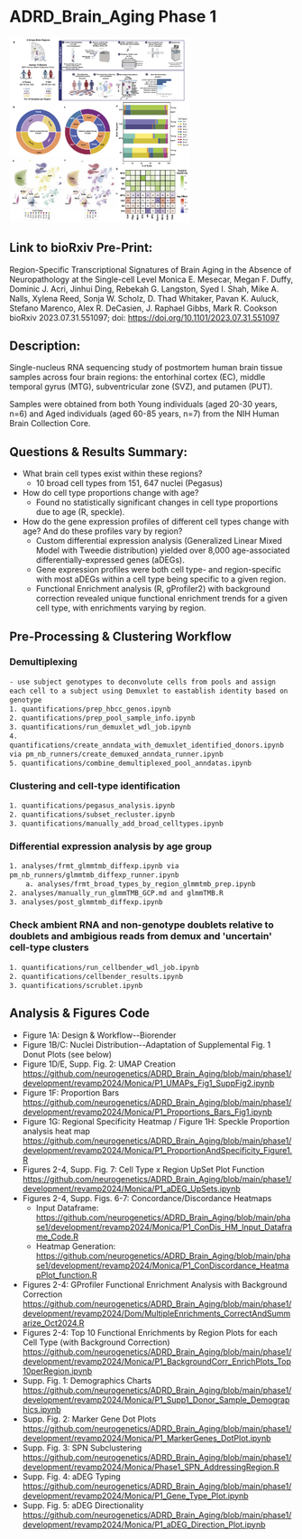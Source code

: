 # ADRD_Brain_Aging Phase 1
<img src="figures/P1_Figure1_Draft_MEM.png" width="320px" />

## Link to bioRxiv Pre-Print:
Region-Specific Transcriptional Signatures of Brain Aging in the Absence of Neuropathology at the Single-cell Level
Monica E. Mesecar, Megan F. Duffy, Dominic J. Acri, Jinhui Ding, Rebekah G. Langston, Syed I. Shah, Mike A. Nalls, Xylena Reed, Sonja W. Scholz, D. Thad Whitaker, Pavan K. Auluck, Stefano Marenco, Alex R. DeCasien, J. Raphael Gibbs, Mark R. Cookson
bioRxiv 2023.07.31.551097; doi: https://doi.org/10.1101/2023.07.31.551097

 ## Description:
Single-nucleus RNA sequencing study of postmortem human brain tissue samples across four brain regions: the entorhinal cortex (EC), middle temporal gyrus (MTG), subventricular zone (SVZ), and putamen (PUT).

Samples were obtained from both Young individuals (aged 20-30 years, n=6) and Aged individuals (aged 60-85 years, n=7) from the NIH Human Brain Collection Core. 

## Questions & Results Summary:
* What brain cell types exist within these regions?
    * 10 broad cell types from 151, 647 nuclei (Pegasus)
* How do cell type proportions change with age?
    * Found no statistically significant changes in cell type proportions due to age (R, speckle).
* How do the gene expression profiles of different cell types change with age? And do these profiles vary by region?
    * Custom differential expression analysis (Generalized Linear Mixed Model with Tweedie distribution) yielded over 8,000 age-associated differentially-expressed genes (aDEGs).
    * Gene expression profiles were both cell type- and region-specific with most aDEGs within a cell type being specific to a given region.
    * Functional Enrichment analysis (R, gProfiler2) with background correction revealed unique functional enrichment trends for a given cell type, with enrichments varying by region.

## Pre-Processing & Clustering Workflow

### Demultiplexing
    - use subject genotypes to deconvolute cells from pools and assign each cell to a subject using Demuxlet to eastablish identity based on genotype
    1. quantifications/prep_hbcc_genos.ipynb
    2. quantifications/prep_pool_sample_info.ipynb
    3. quantifications/run_demuxlet_wdl_job.ipynb
    4. quantifications/create_anndata_with_demuxlet_identified_donors.ipynb via pm_nb_runners/create_demuxed_anndata_runner.ipynb  
    5. quantifications/combine_demultiplexed_pool_anndatas.ipynb
    
### Clustering and cell-type identification
    1. quantifications/pegasus_analysis.ipynb
    2. quantifications/subset_recluster.ipynb
    3. quantifications/manually_add_broad_celltypes.ipynb
    
### Differential expression analysis by age group
    1. analyses/frmt_glmmtmb_diffexp.ipynb via pm_nb_runners/glmmtmb_diffexp_runner.ipynb
        a. analyses/frmt_broad_types_by_region_glmmtmb_prep.ipynb
    2. analyses/manually_run_glmmTMB_GCP.md and glmmTMB.R
    3. analyses/post_glmmtmb_diffexp.ipynb
    
### Check ambient RNA and non-genotype doublets relative to doublets and ambigious reads from demux and 'uncertain' cell-type clusters
    1. quantifications/run_cellbender_wdl_job.ipynb
    2. quantifications/cellbender_results.ipynb
    3. quantifications/scrublet.ipynb


## Analysis & Figures Code 
* Figure 1A: Design & Workflow--Biorender 
* Figure 1B/C: Nuclei Distribution--Adaptation of Supplemental Fig. 1 Donut Plots (see below)
* Figure 1D/E, Supp. Fig. 2: UMAP Creation 	https://github.com/neurogenetics/ADRD_Brain_Aging/blob/main/phase1/development/revamp2024/Monica/P1_UMAPs_Fig1_SuppFig2.ipynb 
* Figure 1F: Proportion Bars 	https://github.com/neurogenetics/ADRD_Brain_Aging/blob/main/phase1/development/revamp2024/Monica/P1_Proportions_Bars_Fig1.ipynb 
* Figure 1G: Regional Specificity Heatmap / Figure 1H: Speckle Proportion analysis heat map	https://github.com/neurogenetics/ADRD_Brain_Aging/blob/main/phase1/development/revamp2024/Monica/P1_ProportionAndSpecificity_Figure1.R 
* Figures 2-4, Supp. Fig. 7: Cell Type x Region UpSet Plot Function	https://github.com/neurogenetics/ADRD_Brain_Aging/blob/main/phase1/development/revamp2024/Monica/P1_aDEG_UpSets.ipynb 
* Figures 2-4, Supp. Figs. 6-7: Concordance/Discordance Heatmaps
  * Input Dataframe:
https://github.com/neurogenetics/ADRD_Brain_Aging/blob/main/phase1/development/revamp2024/Monica/P1_ConDis_HM_Input_Dataframe_Code.R
  * Heatmap Generation: 
https://github.com/neurogenetics/ADRD_Brain_Aging/blob/main/phase1/development/revamp2024/Monica/P1_ConDiscordance_HeatmapPlot_function.R 
* Figures 2-4: GProfiler Functional Enrichment Analysis with Background Correction	https://github.com/neurogenetics/ADRD_Brain_Aging/blob/main/phase1/development/revamp2024/Dom/MultipleEnrichments_CorrectAndSummarize_Oct2024.R 
* Figures 2-4: Top 10 Functional Enrichments by Region Plots for each Cell Type (with Background Correction)	https://github.com/neurogenetics/ADRD_Brain_Aging/blob/main/phase1/development/revamp2024/Monica/P1_BackgroundCorr_EnrichPlots_Top10perRegion.ipynb 
* Supp. Fig. 1: Demographics Charts	https://github.com/neurogenetics/ADRD_Brain_Aging/blob/main/phase1/development/revamp2024/Monica/P1_Supp1_Donor_Sample_Demographics.ipynb 
* Supp. Fig. 2: Marker Gene Dot Plots	https://github.com/neurogenetics/ADRD_Brain_Aging/blob/main/phase1/development/revamp2024/Monica/P1_MarkerGenes_DotPlot.ipynb 
* Supp. Fig. 3: SPN Subclustering 	https://github.com/neurogenetics/ADRD_Brain_Aging/blob/main/phase1/development/revamp2024/Monica/Phase1_SPN_AddressingRegion.R 
* Supp. Fig. 4: aDEG Typing 	https://github.com/neurogenetics/ADRD_Brain_Aging/blob/main/phase1/development/revamp2024/Monica/P1_Gene_Type_Plot.ipynb 
* Supp. Fig. 5: aDEG Directionality 	https://github.com/neurogenetics/ADRD_Brain_Aging/blob/main/phase1/development/revamp2024/Monica/P1_aDEG_Direction_Plot.ipynb 


